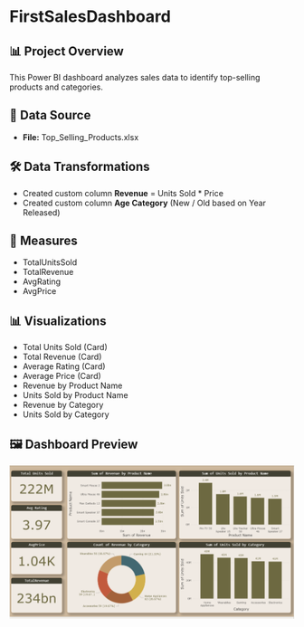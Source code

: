 # FirstSalesDashboard

## 📊 Project Overview
This Power BI dashboard analyzes sales data to identify top-selling products and categories.

## 📂 Data Source
- **File:** Top_Selling_Products.xlsx

## 🛠️ Data Transformations
- Created custom column **Revenue** = Units Sold * Price
- Created custom column **Age Category** (New / Old based on Year Released)

## 📐 Measures
- TotalUnitsSold  
- TotalRevenue  
- AvgRating  
- AvgPrice  

## 📊 Visualizations
- Total Units Sold (Card)
- Total Revenue (Card)
- Average Rating (Card)
- Average Price (Card)
- Revenue by Product Name
- Units Sold by Product Name
- Revenue by Category
- Units Sold by Category

## 🖼️ Dashboard Preview
![Dashboard Screenshot](Screenshots/dashboard_preview.png)
